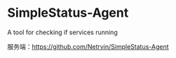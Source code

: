 # SimpleStatus-Agent
A tool for checking if services running


服务端：https://github.com/Netrvin/SimpleStatus-Agent
